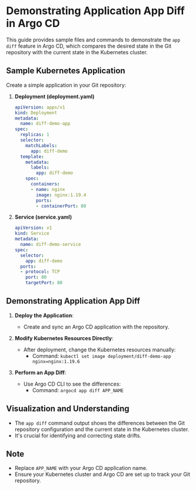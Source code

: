 
# Demonstrating Application App Diff in Argo CD

This guide provides sample files and commands to demonstrate the `app diff` feature in Argo CD, which compares the desired state in the Git repository with the current state in the Kubernetes cluster.

## Sample Kubernetes Application

Create a simple application in your Git repository:

1. **Deployment (deployment.yaml)**
   ```yaml
   apiVersion: apps/v1
   kind: Deployment
   metadata:
     name: diff-demo-app
   spec:
     replicas: 1
     selector:
       matchLabels:
         app: diff-demo
     template:
       metadata:
         labels:
           app: diff-demo
       spec:
         containers:
         - name: nginx
           image: nginx:1.19.4
           ports:
           - containerPort: 80
   ```

2. **Service (service.yaml)**
   ```yaml
   apiVersion: v1
   kind: Service
   metadata:
     name: diff-demo-service
   spec:
     selector:
       app: diff-demo
     ports:
     - protocol: TCP
       port: 80
       targetPort: 80
   ```

## Demonstrating Application App Diff

1. **Deploy the Application**:
   - Create and sync an Argo CD application with the repository.

2. **Modify Kubernetes Resources Directly**:
   - After deployment, change the Kubernetes resources manually:
     - Command: `kubectl set image deployment/diff-demo-app nginx=nginx:1.19.6`

3. **Perform an App Diff**:
   - Use Argo CD CLI to see the differences:
     - Command: `argocd app diff APP_NAME`

## Visualization and Understanding

- The `app diff` command output shows the differences between the Git repository configuration and the current state in the Kubernetes cluster.
- It's crucial for identifying and correcting state drifts.

## Note

- Replace `APP_NAME` with your Argo CD application name.
- Ensure your Kubernetes cluster and Argo CD are set up to track your Git repository.
